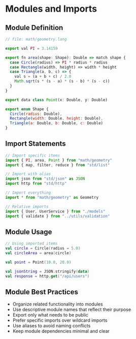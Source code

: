 # Modules and Imports

## Module Definition

```javascript
// file: math/geometry.lang

export val PI = 3.14159

export fn area(shape: Shape): Double => match shape {
  case Circle(radius) => PI * radius * radius
  case Rectangle(width, height) => width * height
  case Triangle(a, b, c) => {
    val s = (a + b + c) / 2.0
    Math.sqrt(s * (s - a) * (s - b) * (s - c))
  }
}

export data class Point(x: Double, y: Double)

export enum Shape {
  Circle(radius: Double),
  Rectangle(width: Double, height: Double),
  Triangle(a: Double, b: Double, c: Double)
}
```

## Import Statements

```javascript
// Import specific items
import { PI, area, Point } from "math/geometry"
import { map, filter, reduce } from "std/list"

// Import with alias
import json from "std/json" as JSON
import http from "std/http"

// Import everything
import * from "math/geometry" as Geometry

// Relative imports
import { User, UserService } from "./models"
import { validate } from "../utils/validation"
```

## Module Usage

```kotlin
// Using imported items
val circle = Circle(radius = 5.0)
val circleArea = area(circle)

val point = Point(10.0, 20.0)

val jsonString = JSON.stringify(data)
val response = http.get("/api/users")
```

## Module Best Practices

- Organize related functionality into modules
- Use descriptive module names that reflect their purpose
- Export only what needs to be public
- Prefer specific imports over wildcard imports
- Use aliases to avoid naming conflicts
- Keep module dependencies minimal and clear